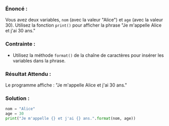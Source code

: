 
### Énoncé :

Vous avez deux variables, `nom` (avec la valeur "Alice") et `age` (avec la valeur 30). Utilisez la fonction `print()` pour afficher la phrase "Je m'appelle Alice et j'ai 30 ans."

### Contrainte :

- Utilisez la méthode `format()` de la chaîne de caractères pour insérer les variables dans la phrase.

### Résultat Attendu :

Le programme affiche : "Je m'appelle Alice et j'ai 30 ans."

### Solution :

```python
nom = "Alice"
age = 30
print("Je m'appelle {} et j'ai {} ans.".format(nom, age))
```
